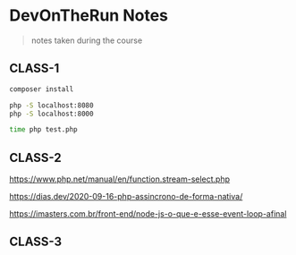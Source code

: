 # DevOnTheRun Notes

> notes taken during the course

<!-- https://gitignore.io -->

## CLASS-1

```sh
composer install

php -S localhost:8080
php -S localhost:8000

time php test.php
```

## CLASS-2

https://www.php.net/manual/en/function.stream-select.php

https://dias.dev/2020-09-16-php-assincrono-de-forma-nativa/

https://imasters.com.br/front-end/node-js-o-que-e-esse-event-loop-afinal

## CLASS-3

